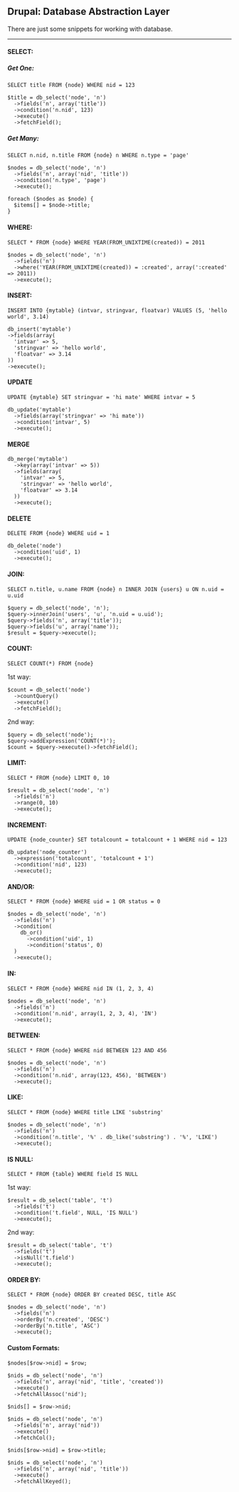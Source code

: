 ## Drupal: Database Abstraction Layer
There are just some snippets for working with database.
- - -

#### SELECT:
##### Get One:
`SELECT title FROM {node} WHERE nid = 123`
 
    $title = db_select('node', 'n')
      ->fields('n', array('title'))
      ->condition('n.nid', 123)
      ->execute()
      ->fetchField();

##### Get Many:
`SELECT n.nid, n.title FROM {node} n WHERE n.type = 'page'`

    $nodes = db_select('node', 'n')
      ->fields('n', array('nid', 'title'))
      ->condition('n.type', 'page')
      ->execute();

    foreach ($nodes as $node) {
      $items[] = $node->title;
    }

#### WHERE:
`SELECT * FROM {node} WHERE YEAR(FROM_UNIXTIME(created)) = 2011`

    $nodes = db_select('node', 'n')
      ->fields('n')
      ->where('YEAR(FROM_UNIXTIME(created)) = :created', array(':created' => 2011))
      ->execute();

#### INSERT:
`INSERT INTO {mytable} (intvar, stringvar, floatvar) VALUES (5, 'hello world', 3.14)`

    db_insert('mytable')
    ->fields(array(
      'intvar' => 5,
      'stringvar' => 'hello world',
      'floatvar' => 3.14
    ))
    ->execute();

#### UPDATE
`UPDATE {mytable} SET stringvar = 'hi mate' WHERE intvar = 5`

    db_update('mytable')
      ->fields(array('stringvar' => 'hi mate'))
      ->condition('intvar', 5)
      ->execute();

#### MERGE

    db_merge('mytable')
      ->key(array('intvar' => 5))
      ->fields(array(
        'intvar' => 5,
        'stringvar' => 'hello world',
        'floatvar' => 3.14
      ))
      ->execute();

#### DELETE
`DELETE FROM {node} WHERE uid = 1`

    db_delete('node')
      ->condition('uid', 1)
      ->execute();

#### JOIN:
`SELECT n.title, u.name FROM {node} n INNER JOIN {users} u ON n.uid = u.uid`

    $query = db_select('node', 'n');
    $query->innerJoin('users', 'u', 'n.uid = u.uid');
    $query->fields('n', array('title'));
    $query->fields('u', array('name'));
    $result = $query->execute();

#### COUNT:
`SELECT COUNT(*) FROM {node}`

1st way:

    $count = db_select('node')
      ->countQuery()
      ->execute()
      ->fetchField();

2nd way:

    $query = db_select('node');
    $query->addExpression('COUNT(*)');
    $count = $query->execute()->fetchField();

#### LIMIT:
`SELECT * FROM {node} LIMIT 0, 10`

    $result = db_select('node', 'n')
      ->fields('n')
      ->range(0, 10)
      ->execute();

#### INCREMENT:
`UPDATE {node_counter} SET totalcount = totalcount + 1 WHERE nid = 123`

    db_update('node_counter')
      ->expression('totalcount', 'totalcount + 1')
      ->condition('nid', 123)
      ->execute();

#### AND/OR:
`SELECT * FROM {node} WHERE uid = 1 OR status = 0`

    $nodes = db_select('node', 'n')
      ->fields('n')
      ->condition(
        db_or()
          ->condition('uid', 1)
          ->condition('status', 0)
      )
      ->execute();

#### IN:
`SELECT * FROM {node} WHERE nid IN (1, 2, 3, 4)`

    $nodes = db_select('node', 'n')
      ->fields('n')
      ->condition('n.nid', array(1, 2, 3, 4), 'IN')
      ->execute();

#### BETWEEN:
`SELECT * FROM {node} WHERE nid BETWEEN 123 AND 456`

    $nodes = db_select('node', 'n')
      ->fields('n')
      ->condition('n.nid', array(123, 456), 'BETWEEN')
      ->execute();

#### LIKE:
`SELECT * FROM {node} WHERE title LIKE 'substring'`

    $nodes = db_select('node', 'n')
      ->fields('n')
      ->condition('n.title', '%' . db_like('substring') . '%', 'LIKE')
      ->execute();

#### IS NULL:
`SELECT * FROM {table} WHERE field IS NULL`

1st way:

    $result = db_select('table', 't')
      ->fields('t')
      ->condition('t.field', NULL, 'IS NULL')
      ->execute();

2nd way:

    $result = db_select('table', 't')
      ->fields('t')
      ->isNull('t.field')
      ->execute();

#### ORDER BY:
`SELECT * FROM {node} ORDER BY created DESC, title ASC`

    $nodes = db_select('node', 'n')
      ->fields('n')
      ->orderBy('n.created', 'DESC')
      ->orderBy('n.title', 'ASC')
      ->execute();

#### Custom Formats:
`$nodes[$row->nid] = $row;`

    $nids = db_select('node', 'n')
      ->fields('n', array('nid', 'title', 'created'))
      ->execute()
      ->fetchAllAssoc('nid');

`$nids[] = $row->nid;`

    $nids = db_select('node', 'n')
      ->fields('n', array('nid'))
      ->execute()
      ->fetchCol();

`$nids[$row->nid] = $row->title;`

    $nids = db_select('node', 'n')
      ->fields('n', array('nid', 'title'))
      ->execute()
      ->fetchAllKeyed(); 
